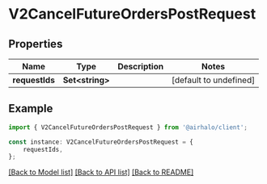 # V2CancelFutureOrdersPostRequest


## Properties

Name | Type | Description | Notes
------------ | ------------- | ------------- | -------------
**requestIds** | **Set&lt;string&gt;** |  | [default to undefined]

## Example

```typescript
import { V2CancelFutureOrdersPostRequest } from '@airhalo/client';

const instance: V2CancelFutureOrdersPostRequest = {
    requestIds,
};
```

[[Back to Model list]](../README.md#documentation-for-models) [[Back to API list]](../README.md#documentation-for-api-endpoints) [[Back to README]](../README.md)
